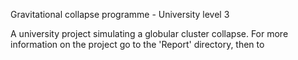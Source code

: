 Gravitational collapse programme - University level 3

A university project simulating a globular cluster collapse. For more information on the project go to the 'Report' directory, then to 
